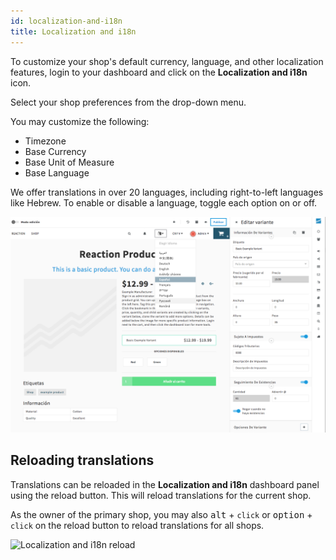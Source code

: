 ```yaml
---
id: localization-and-i18n
title: Localization and i18n
---
```

    
To customize your shop's default currency, language, and other localization features, login to your dashboard and click on the <i class="font-icon fa fa-language"></i> **Localization and i18n** icon.

Select your shop preferences from the drop-down menu.

You may customize the following:

- Timezone
- Base Currency
- Base Unit of Measure
- Base Language

We offer translations in over 20 languages, including right-to-left languages like Hebrew. To enable or disable a language, toggle each option on or off.

![Changing currency and language on Reaction](/assets/admin-localization.png)

## Reloading translations

Translations can be reloaded in the **Localization and i18n** dashboard panel using the reload button. This will reload translations for the current shop.

As the owner of the primary shop, you may also <kbd>alt</kbd> + `click` or <kbd>option</kbd> + `click` on the reload button to reload translations for all shops.

![](/assets/admin-i18n-reload.png "Localization and i18n reload")

